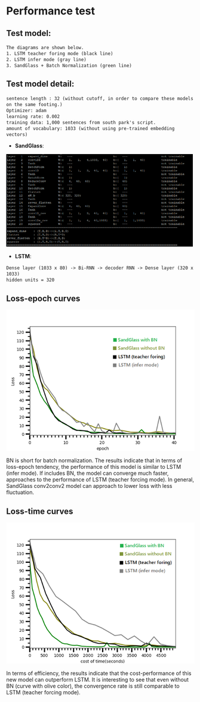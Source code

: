 # Performance test 


## Test model:
```
The diagrams are shown below.
1. LSTM teacher foring mode (black line)
2. LSTM infer mode (gray line)
3. SandGlass + Batch Normalization (green line)
```
## Test model detail:
```
sentence length : 32 (without cutoff, in order to compare these models on the same footing.)
Optimizer: adam
learning rate: 0.002
training data: 1,000 sentences from south park's script.
amount of vocabulary: 1033 (without using pre-trained embedding vectors)
```

- **SandGlass**: 
 
<img src="test_sandglass_mode.png" width="500">

- **LSTM**:
```
Dense layer (1033 x 80) -> Bi-RNN -> decoder RNN -> Dense layer (320 x 1033)
hidden units = 320
```

## Loss-epoch curves 

<img src="performance_epochs.png" width="550">

BN is short for batch normalization. The results indicate that in terms of loss-epoch tendency, the performance of this model is similar to LSTM (infer mode). If includes BN, the model can converge much faster, approaches to the performance of LSTM (teacher forcing mode). In general, SandGlass conv2conv2 model can approach to lower loss with less fluctuation.

## Loss-time curves

<img src="performance_cost.png" width="550">

In terms of efficiency, the results indicate that the cost-performance of this new model can outperform LSTM. It is interesting to see that even without BN (curve with olive color), the convergence rate is still comparable to LSTM (teacher forcing mode). 




